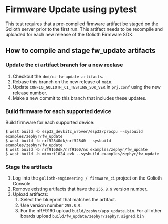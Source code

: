 # Firmware Update using pytest

This test requires that a pre-compiled firmware artifact be staged on
the Golioth server prior to the first run. This artifact needs
to be recompile and uploaded for each new release of the Golioth
Firmware SDK.

## How to compile and stage fw_update artifacts

### Update the ci artifact branch for a new reelase
1. Checkout the `dnd/ci-fw-update-artifacts`.
2. Rebase this branch on the new release of `main`.
3. Update `CONFIG_GOLIOTH_CI_TESTING_SDK_VER` in `prj.conf` using the
   new release number.
4. Make a new commit to this branch that includes these updates.

### Build firmware for each supported device

Build firmware for each supported device:

```
$ west build -b esp32_devkitc_wrover/esp32/procpu --sysbuild examples/zephyr/fw_update
$ west build -b nrf52840dk/nrf52840 --sysbuild examples/zephyr/fw_update
$ west build -b nrf9160dk/nrf9160/ns examples/zephyr/fw_update
$ west build -b mimxrt1024_evk --sysbuild examples/zephyr/fw_update
```

### Stage the artifacts

1. Log into the `golioth-engineering / firmware_ci` project on the
   Golioth Console.
2. Remove existing artifacts that have the `255.8.9` version number.
3. Upload artifacts:
    1. Select the blueprint that matches the artifact.
    2. Use version number `255.8.9`.
    3. For the nRF9160 upload `build/zephyr/app_update.bin`. For all
       other boards upload `build/fw_update/zephyr/zephyr.signed.bin`
